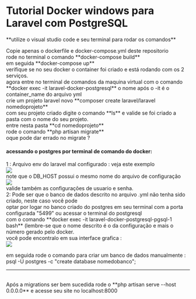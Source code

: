 <h1> Tutorial Docker windows para Laravel com PostgreSQL </h1>
**utilize o visual studio code e seu terminal para rodar os comandos**</br>
<p>Copie apenas o dockerfile e docker-compose.yml deste repositorio </br> 
rode no terminal o comando **docker-compose build** </br>
em seguida **docker-compose up**</br>
verifique se no seu docker o container foi criado e está rodando com os 2 serviços.</br>
agora entre no terminal de comandos da maquina virtual com o comando </br>
**docker exec -it laravel-docker-postgresql** o nome após o -it é o container_name do arquivo yml</br>
crie um projeto laravel novo **composer create laravel/laravel nomedoprojeto**  </br>
com seu projeto criado digite o comando **ls** e valide se foi criado a pasta com o nome do seu projeto.</br>
entre nesta pasta **cd nomedoprojeto** </br>
rode o comando **php artisan migrate**</br>
oque pode dar errado no migrate ? </br>
<h4>acessando o postgres por terminal de comando do docker:</h4>
1 : Arquivo env do laravel mal configurado : veja este exemplo </br>
<img src="https://github.com/waltereidi/Docker-tutorial-laravel_postgresql/assets/6370415/778dc1e8-fcc7-4859-9730-cf71384eac7f"></br>
note que o DB_HOST possui o mesmo nome do arquivo de configuração </br>
<img src="https://github.com/waltereidi/Docker-tutorial-laravel_postgresql/assets/6370415/aad334f0-86b4-428f-baf7-c45c3e24ddae"></br>
valide também as configurações de usuario e senha.</br>
2: Pode ser que o banco de dados descrito no arquivo .yml não tenha sido criado, neste caso você pode </br>
optar por logar no banco criado do postgres em seu terminal com a porta configurada "5499" ou acessar o terminal do postgresql </br>
com o comando **docker exec -it laravel-docker-postgresql-pgsql-1 bash** (lembre-se que o nome descrito é o da configuração e mais o número gerado pelo docker.</br>
você pode encontralo em sua interface grafica : </br>
<img src="https://github.com/waltereidi/Docker-tutorial-laravel_postgresql/assets/6370415/e2871b55-6e29-4e7a-b1ca-2741028a61e2"></br>

em seguida rode o comando para criar um banco de dados manualmente : 
psql -U postgres -c "create database nomedobanco";

<hr>
</br>
Após a migrations ser bem sucedida rode o **php artisan serve --host 0.0.0.0** e acesse seu site no localhost:8000 


